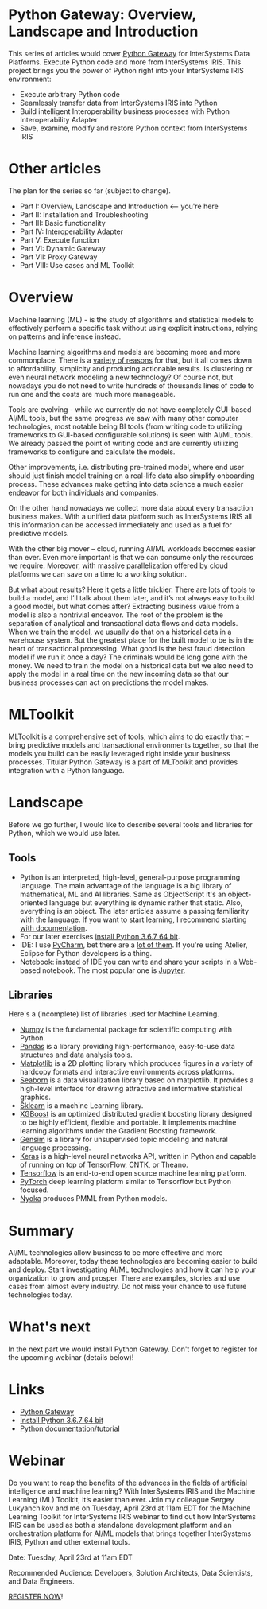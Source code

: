 # Python Gateway: Overview, Landscape and Introduction

This series of articles would cover [Python Gateway](https://openexchange.intersystems.com/package/PythonGateway) for InterSystems Data Platforms. Execute Python code and more from InterSystems IRIS. This project brings you the power of Python right into your InterSystems IRIS environment:

- Execute arbitrary Python code
- Seamlessly transfer data from InterSystems IRIS into Python
- Build intelligent Interoperability business processes with Python Interoperability Adapter
- Save, examine, modify and restore Python context from InterSystems IRIS

# Other articles

The plan for the series so far (subject to change).

- Part I: Overview, Landscape and Introduction <-- you're here
- Part II: Installation and Troubleshooting
- Part III: Basic functionality
- Part IV: Interoperability Adapter
- Part V: Execute function
- Part VI: Dynamic Gateway
- Part VII: Proxy Gateway
- Part VIII: Use cases and ML Toolkit

# Overview

Machine learning (ML) - is the study of algorithms and statistical models to effectively perform a specific task without using explicit instructions, relying on patterns and inference instead.

Machine learning algorithms and models are becoming more and more commonplace. There is a [variety of reasons](https://community.intersystems.com/post/should-we-use-computers) for that, but it all comes down to affordability, simplicity and producing actionable results. Is clustering or even neural network modeling a new technology? Of course not, but nowadays you do not need to write hundreds of thousands lines of code to run one and the costs are much more manageable.

Tools are evolving - while we currently do not have completely GUI-based AI/ML tools, but the same progress we saw with many other computer technologies, most notable being BI tools (from writing code to utilizing frameworks to GUI-based configurable solutions) is seen with AI/ML tools. We already passed the point of writing code and are currently utilizing frameworks to configure and calculate the models. 

Other improvements, i.e. distributing pre-trained model, where end user should just finish model training on a real-life data also simplify onboarding process. These advances make getting into data science a much easier endeavor for both individuals and companies.

On the other hand nowadays we collect more data about every transaction business makes. With a unified data platform such as InterSystems IRIS all this information can be accessed immediately and used as a fuel for predictive models.

With the other big mover – cloud, running AI/ML workloads becomes easier than ever. Even more important is that we can consume only the resources we require. Moreover, with massive parallelization offered by cloud platforms we can save on a time to a working solution.

But what about results? Here it gets a little trickier. There are lots of tools to build a model, and I’ll talk about them later, and it’s not always easy to build a good model, but what comes after? Extracting business value from a model is also a nontrivial endeavor. The root of the problem is the separation of analytical and transactional data flows and data models. When we train the model, we usually do that on a historical data in a warehouse system. But the greatest place for the built model to be is in the heart of transactional processing. What good is the best fraud detection model if we run it once a day? The criminals would be long gone with the money. We need to train the model on a historical data but we also need to apply the model in a real time on the new incoming data so that our business processes can act on predictions the model makes.

# MLToolkit 

MLToolkit is a comprehensive set of tools, which aims to do exactly that – bring predictive models and transactional environments together, so that the models you build can be easily leveraged right inside your business processes. Titular Python Gateway is a part of MLToolkit and provides integration with a Python language.

# Landscape

Before we go further, I would like to describe several tools and libraries for Python, which we would use later.

## Tools

- Python is an interpreted, high-level, general-purpose programming language. The main advantage of the language is a big library of mathematical, ML and AI libraries. Same as ObjectScript it's an object-oriented language but everything is dynamic rather that static. Also, everything is an object. The later articles assume a passing familiarity with the language. If you want to start learning, I recommend [starting with documentation](https://docs.python.org/3.6/tutorial/index.html).
- For our later exercises [install Python 3.6.7 64 bit](https://www.python.org/downloads/release/python-367/).
- IDE: I use [PyCharm](https://www.jetbrains.com/pycharm/), bet there are a [lot of them](https://realpython.com/python-ides-code-editors-guide/). If you're using Atelier, Eclipse for Python developers is a thing.
- Notebook: instead of IDE you can write and share your scripts in a Web-based notebook. The most popular one is [Jupyter](https://jupyter.org/).

## Libraries

Here's a (incomplete) list of libraries used for Machine Learning.

- [Numpy](http://www.numpy.org/) is the fundamental package for scientific computing with Python.
- [Pandas](http://pandas.pydata.org/) is a library providing high-performance, easy-to-use data structures and data analysis tools.
- [Matplotlib](https://matplotlib.org/) is a 2D plotting library which produces figures in a variety of hardcopy formats and interactive environments across platforms.
- [Seaborn](https://seaborn.pydata.org/) is a data visualization library based on matplotlib. It provides a high-level interface for drawing attractive and informative statistical graphics.
- [Sklearn](https://scikit-learn.org/stable/) is a machine Learning library.
- [XGBoost](https://xgboost.readthedocs.io/en/latest/index.html) is an optimized distributed gradient boosting library designed to be highly efficient, flexible and portable. It implements machine learning algorithms under the Gradient Boosting framework.
- [Gensim](https://radimrehurek.com/gensim/) is a library for unsupervised topic modeling and natural language processing.
- [Keras](https://keras.io/) is a high-level neural networks API, written in Python and capable of running on top of TensorFlow, CNTK, or Theano.
- [Tensorflow](https://www.tensorflow.org/) is an end-to-end open source machine learning platform.
- [PyTorch](https://pytorch.org/) deep learning platform similar to Tensorflow but Python focused.
- [Nyoka](https://github.com/nyoka-pmml/nyoka) produces PMML from Python models.

# Summary

AI/ML technologies allow business to be more effective and more adaptable. Moreover, today these technologies are becoming easier to build and deploy. Start investigating AI/ML technologies and how it can help your organization to grow and prosper. There are examples, stories and use cases from almost every industry. Do not miss your chance to use future technologies today.

# What's next

In the next part we would install Python Gateway. Don't forget to register for the upcoming webinar (details below)!

# Links

- [Python Gateway](https://openexchange.intersystems.com/package/PythonGateway)
- [Install Python 3.6.7 64 bit](https://www.python.org/downloads/release/python-367/)
- [Python documentation/tutorial](https://docs.python.org/3.6/tutorial/index.html)

# Webinar

Do you want to reap the benefits of the advances in the fields of artificial intelligence and machine learning? With InterSystems IRIS and the Machine Learning (ML) Toolkit, it’s easier than ever. Join my colleague Sergey Lukyanchikov and me on Tuesday, April 23rd at 11am EDT for the Machine Learning Toolkit for InterSystems IRIS webinar to find out how InterSystems IRIS can be used as both a standalone development platform and an orchestration platform for AI/ML models that brings together InterSystems IRIS, Python and other external tools.

Date: Tuesday, April 23rd at 11am EDT

Recommended Audience: Developers, Solution Architects, Data Scientists, and Data Engineers.

[REGISTER NOW](https://attendee.gotowebinar.com/register/2487801585929959180)! 

